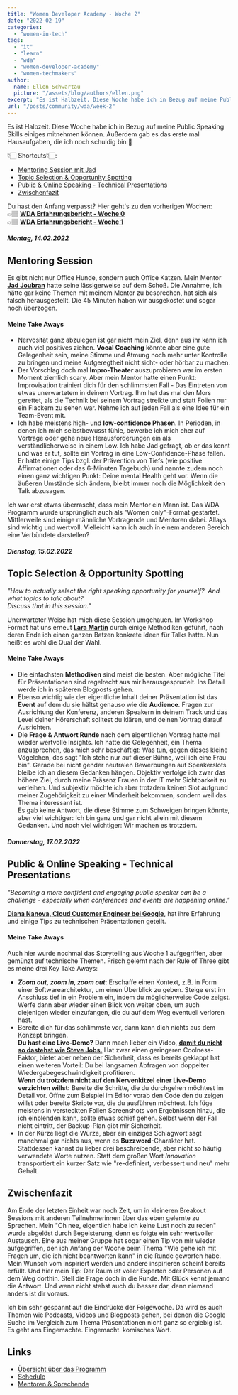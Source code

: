 ```yaml
---
title: "Women Developer Academy - Woche 2"
date: "2022-02-19"
categories:
  - "women-in-tech"
tags:
  - "it"
  - "learn"
  - "wda"
  - "women-developer-academy"
  - "women-techmakers"
author:
  name: Ellen Schwartau
  picture: "/assets/blog/authors/ellen.png"
excerpt: "Es ist Halbzeit. Diese Woche habe ich in Bezug auf meine Public Speaking Skills einiges mitnehmen können."
url: "/posts/community/wda/week-2"
---
```


Es ist Halbzeit. Diese Woche habe ich in Bezug auf meine Public Speaking Skills einiges mitnehmen können. Außerdem gab es das erste mal Hausaufgaben, die ich noch schuldig bin 🤯

👇🏻 Shortcuts👇🏻:

- [Mentoring Session mit Jad](#mentoring)
- [Topic Selection & Opportunity Spotting](#topic)
- [Public & Online Speaking - Technical Presentations](#technical-presentations)
- [Zwischenfazit](#fazit-week2)

Du hast den Anfang verpasst? Hier geht's zu den vorherigen Wochen:  
👉🏽 [**WDA Erfahrungsbericht - Woche 0**](https://ellenschwartau.com/2022/02/05/women-developer-academy-woche-0/)  
👉🏽 **[WDA Erfahrungsbericht - Woche 1](https://ellenschwartau.com/2022/02/13/wda-week-1/)**

##### Montag, 14.02.2022

## Mentoring Session

Es gibt nicht nur Office Hunde, sondern auch Office Katzen. Mein Mentor **[Jad Joubran](https://jadjoubran.io/)** hatte seine lässigerweise auf dem Schoß. Die Annahme, ich hätte gar keine Themen mit meinem Mentor zu besprechen, hat sich als falsch herausgestellt. Die 45 Minuten haben wir ausgekostet und sogar noch überzogen.

#### Meine Take Aways

- Nervosität ganz abzulegen ist gar nicht mein Ziel, denn aus ihr kann ich auch viel positives ziehen. **Vocal Coaching** könnte aber eine gute Gelegenheit sein, meine Stimme und Atmung noch mehr unter Kontrolle zu bringen und meine Aufgeregtheit nicht sicht- oder hörbar zu machen.
- Der Vorschlag doch mal **Impro-Theater** auszuprobieren war im ersten Moment ziemlich scary. Aber mein Mentor hatte einen Punkt: Improvisation trainiert dich für den schlimmsten Fall - Das Eintreten von etwas unerwartetem in deinem Vortrag. Ihm hat das mal den Mors gerettet, als die Technik bei seinem Vortrag streikte und statt Folien nur ein Flackern zu sehen war. Nehme ich auf jeden Fall als eine Idee für ein Team-Event mit.
- Ich habe meistens high- und **low-confidence Phasen**. In Perioden, in denen ich mich selbstbewusst fühle, bewerbe ich mich eher auf Vorträge oder gehe neue Herausforderungen ein als verständlicherweise in einem Low. Ich habe Jad gefragt, ob er das kennt und was er tut, sollte ein Vortrag in eine Low-Confidence-Phase fallen. Er hatte einige Tips bzgl. der Prävention von Tiefs (wie positive Affirmationen oder das 6-Minuten Tagebuch) und nannte zudem noch einen ganz wichtigen Punkt: Deine mental Health geht vor. Wenn die äußeren Umstände sich ändern, bleibt immer noch die Möglichkeit den Talk abzusagen.

Ich war erst etwas überrascht, dass mein Mentor ein Mann ist. Das WDA Programm wurde ursprünglich auch als "Women only"-Format gestartet. Mittlerweile sind einige männliche Vortragende und Mentoren dabei. Allays sind wichtig und wertvoll. Vielleicht kann ich auch in einem anderen Bereich eine Verbündete darstellen?

##### Dienstag, 15.02.2022

## Topic Selection & Opportunity Spotting

_"How to actually select the right speaking opportunity for yourself?  And what topics to talk about?_  
_Discuss that in this session."_

Unerwarteter Weise hat mich diese Session umgehauen. Im Workshop Format hat uns erneut **[Lara Martín](https://laramartin.dev/)** durch einige Methodiken geführt, nach deren Ende ich einen ganzen Batzen konkrete Ideen für Talks hatte. Nun heißt es wohl die Qual der Wahl.

#### Meine Take Aways

- Die einfachsten **Methodiken** sind meist die besten. Aber mögliche Titel für Präsentationen sind regelrecht aus mir herausgesprudelt. Ins Detail werde ich in späteren Blogposts gehen.
- Ebenso wichtig wie der eigentliche Inhalt deiner Präsentation ist das **Event** auf dem du sie hältst genauso wie die **Audience**. Fragen zur Ausrichtung der Konferenz, anderen Speakern in deinem Track und das Level deiner Hörerschaft solltest du klären, und deinen Vortrag darauf Ausrichten.
- Die **Frage & Antwort Runde** nach dem eigentlichen Vortrag hatte mal wieder wertvolle Insights. Ich hatte die Gelegenheit, ein Thema anzusprechen, das mich sehr beschäftigt: Was tun, gegen dieses kleine Vögelchen, das sagt "Ich stehe nur auf dieser Bühne, weil ich eine Frau bin". Gerade bei nicht gender neutralen Bewerbungen auf Speakerslots bleibe ich an diesem Gedanken hängen. Objektiv verfolge ich zwar das höhere Ziel, durch meine Präsenz Frauen in der IT mehr Sichtbarkeit zu verleihen. Und subjektiv möchte ich aber trotzdem keinen Slot aufgrund meiner Zugehörigkeit zu einer Minderheit bekommen, sondern weil das Thema interessant ist.  
   Es gab keine Antwort, die diese Stimme zum Schweigen bringen könnte, aber viel wichtiger: Ich bin ganz und gar nicht allein mit diesem Gedanken. Und noch viel wichtiger: Wir machen es trotzdem.

##### Donnerstag, 17.02.2022

## Public & Online Speaking - Technical Presentations

_"Becoming a more confident and engaging public speaker can be a challenge - especially when conferences and events are happening online."_

[**Diana Nanova, Cloud Customer Engineer bei Google**](https://de.linkedin.com/in/diana-nanova-ba7019103), hat ihre Erfahrung und einige Tips zu technischen Präsentationen geteilt.

#### Meine Take Aways

Auch hier wurde nochmal das Storytelling aus Woche 1 aufgegriffen, aber gemünzt auf technische Themen. Frisch gelernt nach der Rule of Three gibt es meine drei Key Take Aways:

- _**Zoom out, zoom in, zoom out**_: Erschaffe einen Kontext, z.B. in Form einer Softwarearchitektur, um einen Überblick zu geben. Steige erst im Anschluss tief in ein Problem ein, indem du möglicherweise Code zeigst. Werfe dann aber wieder einen Blick von weiter oben, um auch diejenigen wieder einzufangen, die du auf dem Weg eventuell verloren hast.
- Bereite dich für das schlimmste vor, dann kann dich nichts aus dem Konzept bringen.  
   **Du hast eine Live-Demo?** Dann mach lieber ein Video, [**damit du nicht so dastehst wie Steve Jobs.**](https://www.youtube.com/watch?v=znxQOPFg2mo) Hat zwar einen geringeren Coolness-Faktor, bietet aber neben der Sicherheit, dass es bereits geklappt hat einen weiteren Vorteil: Du bei langsamen Abfragen von doppelter Wiedergabegeschwindigkeit profitieren.  
   **Wenn du trotzdem nicht auf den Nervenkitzel einer Live-Demo verzichten willst:** Bereite die Schritte, die du durchgehen möchtest im Detail vor. Öffne zum Beispiel im Editor vorab den Code den du zeigen willst oder bereite Skripte vor, die du ausführen möchtest. Ich füge meistens in versteckten Folien Screenshots von Ergebnissen hinzu, die ich einblenden kann, sollte etwas schief gehen. Selbst wenn der Fall nicht eintritt, der Backup-Plan gibt mir Sicherheit.
- In der Kürze liegt die Würze, aber ein einziges Schlagwort sagt manchmal gar nichts aus, wenn es **Buzzword**\-Charakter hat. Stattdessen kannst du lieber drei beschreibende, aber nicht so häufig verwendete Worte nutzen. Statt dem großen Wort _Innovation_ transportiert ein kurzer Satz wie "re-definiert, verbessert und neu" mehr Gehalt.

## Zwischenfazit

Am Ende der letzten Einheit war noch Zeit, um in kleineren Breakout Sessions mit anderen Teilnehmerinnen über das eben gelernte zu Sprechen. Mein "Oh nee, eigentlich habe ich keine Lust noch zu reden" wurde abgelöst durch Begeisterung, denn es folgte ein sehr wertvoller Austausch. Eine aus meiner Gruppe hat sogar einen Tip von mir wieder aufgegriffen, den ich Anfang der Woche beim Thema "Wie gehe ich mit Fragen um, die ich nicht beantworten kann" in die Runde geworfen habe. Mein Wunsch vom inspiriert werden und andere inspirieren scheint bereits erfüllt. Und hier mein Tip: Der Raum ist voller Experten oder Personen auf dem Weg dorthin. Stell die Frage doch in die Runde. Mit Glück kennt jemand die Antwort. Und wenn nicht stehst auch du besser dar, denn niemand anders ist dir voraus.

Ich bin sehr gespannt auf die Eindrücke der Folgewoche. Da wird es auch Themen wie Podcasts, Videos und Blogposts gehen, bei denen die Google Suche im Vergleich zum Thema Präsentationen nicht ganz so ergiebig ist. Es geht ans Eingemachte. Eingemacht. komisches Wort.

## Links

- [Übersicht über das Programm](https://events.withgoogle.com/women-developer-academy-europe/#content)
- [Schedule](https://events.withgoogle.com/women-developer-academy-europe/schedule-v1/#content)
- [Mentoren & Sprechende](https://events.withgoogle.com/women-developer-academy-europe/mentors--speakers/#content)
